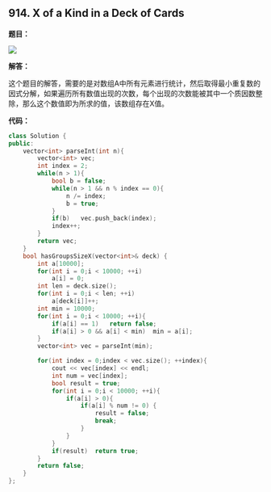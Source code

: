 ## 914. X of a Kind in a Deck of Cards

**题目：**

![](http://p9zl5r4hu.bkt.clouddn.com/2018-09-30leet_914.png)

**解答：**

这个题目的解答，需要的是对数组A中所有元素进行统计，然后取得最小重复数的因式分解，如果遍历所有数值出现的次数，每个出现的次数能被其中一个质因数整除，那么这个数值即为所求的值，该数组存在X值。

**代码：**

```cpp
class Solution {
public:
    vector<int> parseInt(int n){
        vector<int> vec;
        int index = 2;
        while(n > 1){
            bool b = false;
            while(n > 1 && n % index == 0){
                n /= index;
                b = true;
            }
            if(b)   vec.push_back(index);
            index++;
        }
        return vec;
    }
    bool hasGroupsSizeX(vector<int>& deck) {
        int a[10000];
        for(int i = 0;i < 10000; ++i)
            a[i] = 0;
        int len = deck.size();
        for(int i = 0;i < len; ++i)
            a[deck[i]]++;
        int min = 10000;
        for(int i = 0;i < 10000; ++i){
            if(a[i] == 1)   return false;
            if(a[i] > 0 && a[i] < min)  min = a[i];
        }
        vector<int> vec = parseInt(min);

        for(int index = 0;index < vec.size(); ++index){
            cout << vec[index] << endl;
            int num = vec[index];
            bool result = true;
            for(int i = 0;i < 10000; ++i){
                if(a[i] > 0){
                    if(a[i] % num != 0) {
                        result = false;
                        break;
                    }
                }
            }
            if(result)  return true;
        }
        return false;
    }
};
```


